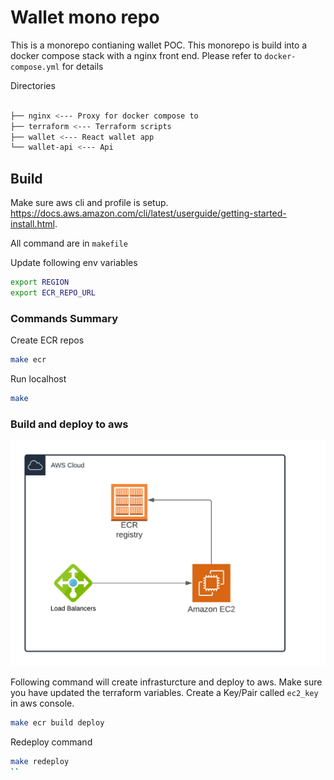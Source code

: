 # Wallet mono repo

This is a monorepo contianing wallet POC. This monorepo is build into a docker compose stack with a nginx front end. Please refer to `docker-compose.yml` for details

Directories

```bash

├── nginx <--- Proxy for docker compose to
├── terraform <--- Terraform scripts
├── wallet <--- React wallet app
└── wallet-api <--- Api 

```

## Build

Make sure aws cli and profile is setup. <https://docs.aws.amazon.com/cli/latest/userguide/getting-started-install.html>.

All command are in `makefile`

Update following env variables

```bash
export REGION
export ECR_REPO_URL
```

### Commands Summary

Create ECR repos

```bash
make ecr
```

Run localhost

```bash
make 
```

### Build and deploy to aws

![AWS Infrastructure](./aws-diagram.png "AWS Infrastucture")

Following command will create infrasturcture and deploy to aws.
Make sure you have updated the terraform variables.
Create a Key/Pair called `ec2_key` in aws console.

```bash
make ecr build deploy
```

Redeploy command

```bash
make redeploy
``
